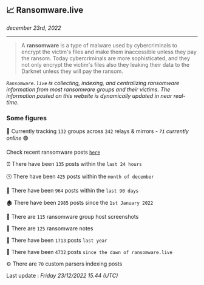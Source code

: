 ## 📈 Ransomware.live
_december 23rd, 2022_

---

> A **ransomware** is a type of malware used by cybercriminals to encrypt the victim's files and make them inaccessible unless they pay the ransom. Today cybercriminals are more sophisticated, and they not only encrypt the victim's files also they leaking their data to the Darknet unless they will pay the ransom.


_`Ransomware.live` is collecting, indexing, and centralizing ransomware information from most ransomware groups and their victims. The information posted on this website is dynamically updated in near real-time._

### Some figures 

🔎 Currently tracking `132` groups across `242` relays & mirrors - _`71` currently online_ 🟢

Check recent ransomware posts [`here`](recentposts.md)


⏰ There have been `135` posts within the `last 24 hours`

🕓 There have been `425` posts within the `month of december`

📅 There have been `964` posts within the `last 90 days`

🏚 There have been `2985` posts since the `1st January 2022`

📸 There are `115` ransomware group host screenshots

📝 There are `125` ransomware notes

🚀 There have been `1713` posts `last year`

🐣 There have been `4732` posts `since the dawn of ransomware.live`

⚙️ There are `70` custom parsers indexing posts



Last update : _Friday 23/12/2022 15.44 (UTC)_

